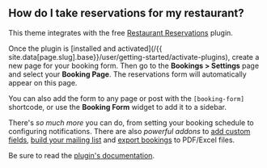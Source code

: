 ## <a name="reservations"></a> How do I take reservations for my restaurant?

This theme integrates with the free [Restaurant Reservations](http://wordpress.org/plugins/restaurant-reservations/) plugin.

Once the plugin is [installed and activated](/{{ site.data[page.slug].base}}/user/getting-started/activate-plugins), create a new page for your booking form. Then go to the **Bookings > Settings** page and select your **Booking Page**. The reservations form will automatically appear on this page.

You can also add the form to any page or post with the `[booking-form]` shortcode, or use the **Booking Form** widget to add it to a sidebar.

There's *so much more* you can do, from setting your booking schedule to configuring notifications. There are also *powerful addons* to [add custom fields](https://themeofthecrop.com/plugins/restaurant-reservations/custom-fields/), [build your mailing list](https://themeofthecrop.com/plugins/restaurant-reservations/mailchimp/) and [export bookings](https://themeofthecrop.com/plugins/restaurant-reservations/export-bookings/) to PDF/Excel files.

Be sure to read the [plugin's documentation](/plugins/restaurant-reservations).
